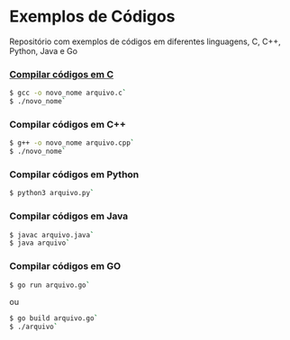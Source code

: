 # Exemplos de Códigos
Repositório com exemplos de códigos em diferentes linguagens, C, C++, Python, Java e Go

### [Compilar códigos em C](https://github.com/MarconeAugusto/Cod_Exemplos/tree/master/C)

```sh
$ gcc -o novo_nome arquivo.c`
$ ./novo_nome`
```

### Compilar códigos em C++

```sh
$ g++ -o novo_nome arquivo.cpp`
$ ./novo_nome`
```

### Compilar códigos em Python

```sh
$ python3 arquivo.py`
```

### Compilar códigos em Java
```sh
$ javac arquivo.java`
$ java arquivo`
```

### Compilar códigos em GO
```sh
$ go run arquivo.go`	
```
ou
```sh
$ go build arquivo.go`
$ ./arquivo`
```
